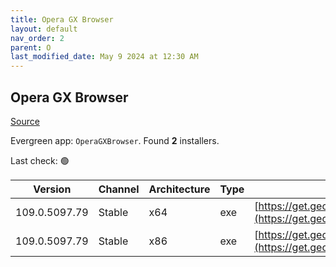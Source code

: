 ```yaml
---
title: Opera GX Browser
layout: default
nav_order: 2
parent: O
last_modified_date: May 9 2024 at 12:30 AM
---
```


## Opera GX Browser

[Source](https://www.opera.com/gx)

Evergreen app: `OperaGXBrowser`. Found **2** installers.

Last check: 🟢

| Version       | Channel | Architecture | Type | URI                                                                                                                                                                                            |
| ------------- | ------- | ------------ | ---- | ---------------------------------------------------------------------------------------------------------------------------------------------------------------------------------------------- |
| 109.0.5097.79 | Stable  | x64          | exe  | [https://get.geo.opera.com/pub/opera_gx/109.0.5097.79/win/Opera_GX_109.0.5097.79_Setup_x64.exe](https://get.geo.opera.com/pub/opera_gx/109.0.5097.79/win/Opera_GX_109.0.5097.79_Setup_x64.exe) |
| 109.0.5097.79 | Stable  | x86          | exe  | [https://get.geo.opera.com/pub/opera_gx/109.0.5097.79/win/Opera_GX_109.0.5097.79_Setup.exe](https://get.geo.opera.com/pub/opera_gx/109.0.5097.79/win/Opera_GX_109.0.5097.79_Setup.exe)         |
